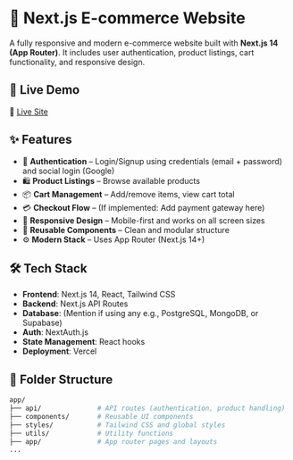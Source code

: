 # 🛒 Next.js E-commerce Website

A fully responsive and modern e-commerce website built with **Next.js 14 (App Router)**. It includes user authentication, product listings, cart functionality, and responsive design.

## 🚀 Live Demo

🔗 [Live Site](https://nextjs-ecom-ochre.vercel.app/)

## ✨ Features

- 🔐 **Authentication** – Login/Signup using credentials (email + password) and social login (Google)
- 🛍️ **Product Listings** – Browse available products
- 📦 **Cart Management** – Add/remove items, view cart total
- 💳 **Checkout Flow** – (If implemented: Add payment gateway here)
- 📱 **Responsive Design** – Mobile-first and works on all screen sizes
- 🧩 **Reusable Components** – Clean and modular structure
- ⚙️ **Modern Stack** – Uses App Router (Next.js 14+)

## 🛠️ Tech Stack

- **Frontend**: Next.js 14, React, Tailwind CSS
- **Backend**: Next.js API Routes
- **Database**: (Mention if using any e.g., PostgreSQL, MongoDB, or Supabase)
- **Auth**: NextAuth.js
- **State Management**: React hooks
- **Deployment**: Vercel

## 📂 Folder Structure

```bash
app/
├── api/              # API routes (authentication, product handling)
├── components/       # Reusable UI components
├── styles/           # Tailwind CSS and global styles
├── utils/            # Utility functions
├── app/              # App router pages and layouts
...
